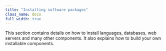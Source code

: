 ```yaml
---
title: "Installing software packages"
class_name: docs
full_width: true
---
```


This section contains details on how to install languages, databases, web servers and many other components. It also explains how to build your own installable components.
